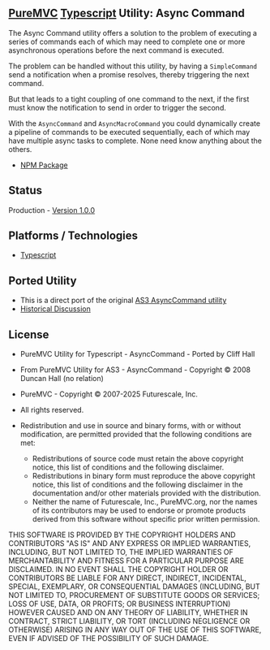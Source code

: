 ## [PureMVC](http://puremvc.github.com/) [Typescript](https://github.com/PureMVC/puremvc-typescript-multicore-framework/wiki) Utility: Async Command
The Async Command utility offers a solution to the problem of executing a series of commands each of which may need to complete one or more asynchronous operations before the next command is executed.

The problem can be handled without this utility, by having a `SimpleCommand` send a notification when a promise resolves, thereby triggering the next command.

But that leads to a tight coupling of one command to the next, if the first must know the notification to send in order to trigger the second.

With the `AsyncCommand` and `AsyncMacroCommand` you could dynamically create a pipeline of commands to be executed sequentially, each of which may have multiple async tasks to complete. None need know anything about the others.

* [NPM Package](https://www.npmjs.com/package/@puremvc/puremvc-typescript-util-async-command?activeTab=readme)

## Status
Production - [Version 1.0.0](https://github.com/PureMVC/puremvc-typescript-util-async-command/blob/master/VERSION)

## Platforms / Technologies
* [Typescript](http://en.wikipedia.org/wiki/Typescript)

## Ported Utility
* This is a direct port of the original [AS3 AsyncCommand utility](https://github.com/PureMVC/puremvc-as3-util-asynccommand)
* [Historical Discussion](http://forums.puremvc.org/index.php?topic=831.0)


## License
* PureMVC Utility for Typescript - AsyncCommand - Ported by Cliff Hall
* From PureMVC Utility for AS3 - AsyncCommand - Copyright © 2008 Duncan Hall (no relation)
* PureMVC - Copyright © 2007-2025 Futurescale, Inc.
* All rights reserved.

* Redistribution and use in source and binary forms, with or without modification, are permitted provided that the following conditions are met:

  * Redistributions of source code must retain the above copyright notice, this list of conditions and the following disclaimer.
  * Redistributions in binary form must reproduce the above copyright notice, this list of conditions and the following disclaimer in the documentation and/or other materials provided with the distribution.
  * Neither the name of Futurescale, Inc., PureMVC.org, nor the names of its contributors may be used to endorse or promote products derived from this software without specific prior written permission.

THIS SOFTWARE IS PROVIDED BY THE COPYRIGHT HOLDERS AND CONTRIBUTORS "AS IS" AND ANY EXPRESS OR IMPLIED WARRANTIES, INCLUDING, BUT NOT LIMITED TO, THE IMPLIED WARRANTIES OF MERCHANTABILITY AND FITNESS FOR A PARTICULAR PURPOSE ARE DISCLAIMED. IN NO EVENT SHALL THE COPYRIGHT HOLDER OR CONTRIBUTORS BE LIABLE FOR ANY DIRECT, INDIRECT, INCIDENTAL, SPECIAL, EXEMPLARY, OR CONSEQUENTIAL DAMAGES (INCLUDING, BUT NOT LIMITED TO, PROCUREMENT OF SUBSTITUTE GOODS OR SERVICES; LOSS OF USE, DATA, OR PROFITS; OR BUSINESS INTERRUPTION) HOWEVER CAUSED AND ON ANY THEORY OF LIABILITY, WHETHER IN CONTRACT, STRICT LIABILITY, OR TORT (INCLUDING NEGLIGENCE OR OTHERWISE) ARISING IN ANY WAY OUT OF THE USE OF THIS SOFTWARE, EVEN IF ADVISED OF THE POSSIBILITY OF SUCH DAMAGE.
